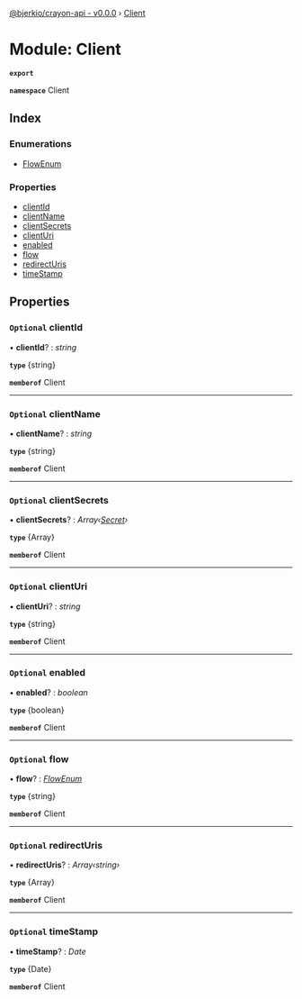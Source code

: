 [@bjerkio/crayon-api - v0.0.0](../README.md) › [Client](client.md)

# Module: Client

**`export`** 

**`namespace`** Client

## Index

### Enumerations

* [FlowEnum](../enums/client.flowenum.md)

### Properties

* [clientId](client.md#optional-clientid)
* [clientName](client.md#optional-clientname)
* [clientSecrets](client.md#optional-clientsecrets)
* [clientUri](client.md#optional-clienturi)
* [enabled](client.md#optional-enabled)
* [flow](client.md#optional-flow)
* [redirectUris](client.md#optional-redirecturis)
* [timeStamp](client.md#optional-timestamp)

## Properties

### `Optional` clientId

• **clientId**? : *string*

**`type`** {string}

**`memberof`** Client

___

### `Optional` clientName

• **clientName**? : *string*

**`type`** {string}

**`memberof`** Client

___

### `Optional` clientSecrets

• **clientSecrets**? : *Array‹[Secret](../interfaces/secret.md)›*

**`type`** {Array<Secret>}

**`memberof`** Client

___

### `Optional` clientUri

• **clientUri**? : *string*

**`type`** {string}

**`memberof`** Client

___

### `Optional` enabled

• **enabled**? : *boolean*

**`type`** {boolean}

**`memberof`** Client

___

### `Optional` flow

• **flow**? : *[FlowEnum](../enums/client.flowenum.md)*

**`type`** {string}

**`memberof`** Client

___

### `Optional` redirectUris

• **redirectUris**? : *Array‹string›*

**`type`** {Array<string>}

**`memberof`** Client

___

### `Optional` timeStamp

• **timeStamp**? : *Date*

**`type`** {Date}

**`memberof`** Client
